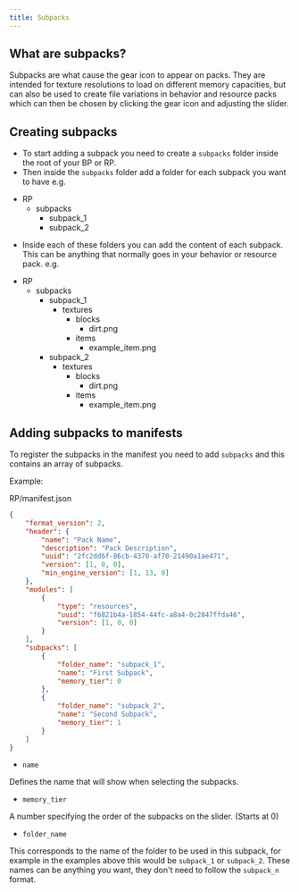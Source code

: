 ```yaml
---
title: Subpacks
---
```


## What are subpacks?

Subpacks are what cause the gear icon to appear on packs. They are intended for texture resolutions to load on different memory capacities, but can also be used to create file variations in behavior and resource packs which can then be chosen by clicking the gear icon and adjusting the slider.

## Creating subpacks

-   To start adding a subpack you need to create a `subpacks` folder inside the root of your BP or RP.
-   Then inside the `subpacks` folder add a folder for each subpack you want to have
    e.g.

<div markdown="0" class="folder-structure">
    <ul>
        <li><span class="folder">RP</span>
            <ul>
                <li><span class="folder">subpacks</span>
                    <ul>
                        <li><span class="folder">subpack_1</span></li>
                        <li><span class="folder">subpack_2</span></li>
                    </ul>
                </li>
            </ul>
        </li>
    </ul>
</div>

-   Inside each of these folders you can add the content of each subpack.
    This can be anything that normally goes in your behavior or resource pack.
    e.g.

<div markdown="0" class="folder-structure">
    <ul>
        <li><span class="folder">RP</span>
            <ul>
                <li><span class="folder">subpacks</span>
                    <ul>
                        <li><span class="folder">subpack_1</span>
                            <ul>
                                <li><span class="folder">textures</span>
                                    <ul>
                                        <li><span class="folder">blocks</span>
                                            <ul>
                                                <li><span class="image">dirt.png</span></li>
                                            </ul>
                                        </li>
                                        <li><span class="folder">items</span>
                                            <ul>
                                                <li><span class="image">example_item.png</span></li>
                                            </ul>
                                        </li>
                                    </ul>
                                </li>
                            </ul>
                        </li>
                        <li><span class="folder">subpack_2</span>
                            <ul>
                                <li><span class="folder">textures</span>
                                    <ul>
                                        <li><span class="folder">blocks</span>
                                            <ul>
                                                <li><span class="image">dirt.png</span></li>
                                            </ul>
                                        </li>
                                        <li><span class="folder">items</span>
                                            <ul>
                                                <li><span class="image">example_item.png</span></li>
                                            </ul>
                                        </li>
                                    </ul>
                                </li>
                            </ul>
                        </li>
                    </ul>
                </li>
            </ul>
        </li>
    </ul>
</div>

## Adding subpacks to manifests

To register the subpacks in the manifest you need to add `subpacks` and this contains an array of subpacks.

Example:

<CodeHeader>RP/manifest.json</CodeHeader>

```json
{
	"format_version": 2,
	"header": {
		"name": "Pack Name",
		"description": "Pack Description",
		"uuid": "2fc2dd6f-86cb-4370-af70-21490a1ae471",
		"version": [1, 0, 0],
		"min_engine_version": [1, 13, 0]
	},
	"modules": [
		{
			"type": "resources",
			"uuid": "f6821b4a-1854-44fc-a8a4-0c2847ffda46",
			"version": [1, 0, 0]
		}
	],
	"subpacks": [
		{
			"folder_name": "subpack_1",
			"name": "First Subpack",
			"memory_tier": 0
		},
		{
			"folder_name": "subpack_2",
			"name": "Second Subpack",
			"memory_tier": 1
		}
	]
}
```

-   `name`

Defines the name that will show when selecting the subpacks.

-   `memory_tier`

A number specifying the order of the subpacks on the slider. (Starts at 0)

-   `folder_name`

This corresponds to the name of the folder to be used in this subpack, for example in the examples above this would be `subpack_1` or `subpack_2`. These names can be anything you want, they don't need to follow the `subpack_n` format.
